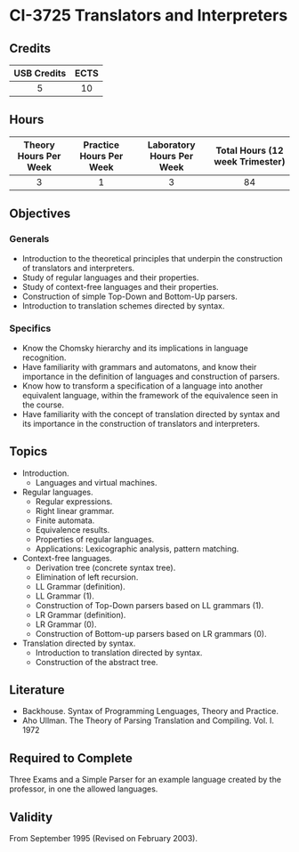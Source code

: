 # CI-3725 Translators and Interpreters

## Credits

| USB Credits | ECTS |
|:-----------:|:----:|
|      5      |  10  |

## Hours

| Theory Hours Per Week | Practice Hours Per Week | Laboratory Hours Per Week | Total Hours (12 week Trimester) |
|:---------------------:|:-----------------------:|:-------------------------:|:-------------------------------:|
|           3           |            1            |             3             |                84               |

## Objectives

### Generals

* Introduction to the theoretical principles that underpin the construction of translators and interpreters.
* Study of regular languages and their properties.
* Study of context-free languages and their properties.
* Construction of simple Top-Down and Bottom-Up parsers.
* Introduction to translation schemes directed by syntax.

### Specifics

* Know the Chomsky hierarchy and its implications in language recognition.
* Have familiarity with grammars and automatons, and know their importance in the definition of languages and construction of parsers.
* Know how to transform a specification of a language into another equivalent language, within the framework of the equivalence seen in the course.
* Have familiarity with the concept of translation directed by syntax and its importance in the construction of translators and interpreters.

## Topics

* Introduction.
  * Languages and virtual machines.
* Regular languages.
  * Regular expressions.
  * Right linear grammar.
  * Finite automata.
  * Equivalence results.
  * Properties of regular languages.
  * Applications: Lexicographic analysis, pattern matching.
* Context-free languages.
  * Derivation tree (concrete syntax tree).
  * Elimination of left recursion.
  * LL Grammar (definition).
  * LL Grammar (1).
  * Construction of Top-Down parsers based on LL grammars (1).
  * LR Grammar (definition).
  * LR Grammar (0).
  * Construction of Bottom-up parsers based on LR grammars (0).
* Translation directed by syntax.
  * Introduction to translation directed by syntax.
  * Construction of the abstract tree.

## Literature

* Backhouse. Syntax of Programming Lenguages, Theory and Practice.
* Aho Ullman. The Theory of Parsing Translation and Compiling. Vol. I. 1972

## Required to Complete

Three Exams and a Simple Parser for an example language created by the professor, in one the allowed languages.

## Validity

From September 1995 (Revised on February 2003).
